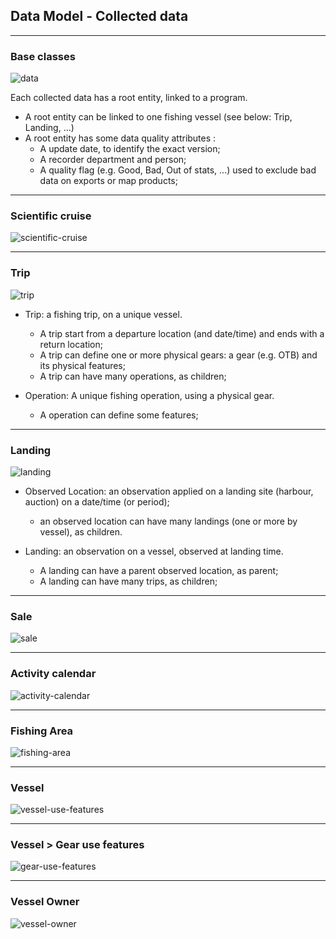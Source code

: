 ## Data Model - Collected data
---
### Base classes

![data](model/data/common.svg)

Each collected data has a root entity, linked to a program.

- A root entity can be linked to one fishing vessel (see below: Trip, Landing, ...)
- A root entity has some data quality attributes : 
  * A update date, to identify the exact version;
  * A recorder department and person;
  * A quality flag (e.g. Good, Bad, Out of stats, ...) used to exclude bad data on exports or map products; 

---
### Scientific cruise

![scientific-cruise](model/data/scientific-cruise.svg)

---
### Trip

![trip](model/data/trip.svg)

- Trip: a fishing trip, on a unique vessel.
  * A trip start from a departure location (and date/time) and ends with a return location; 
  * A trip can define one or more physical gears: a gear (e.g. OTB) and its physical features;
  * A trip can have many operations, as children;

- Operation: A unique fishing operation, using a physical gear.
  * A operation can define some features;

---
### Landing

![landing](model/data/landing.svg)

- Observed Location: an observation applied on a landing site (harbour, auction) on a date/time (or period);
  * an observed location can have many landings (one or more by vessel), as children.

- Landing: an observation on a vessel, observed at landing time.
  * A landing can have a parent observed location, as parent;
  * A landing can have many trips, as children;

---
### Sale

![sale](model/data/sale.svg)

---
### Activity calendar

![activity-calendar](model/data/activity-calendar.svg)

---
### Fishing Area

![fishing-area](model/data/fishing-area.svg)

---
### Vessel

![vessel-use-features](model/data/vessel-use-features.svg)

---
### Vessel > Gear use features
![gear-use-features](model/data/gear-use-features.svg)

---
### Vessel Owner

![vessel-owner](model/data/vessel-owner.svg)
